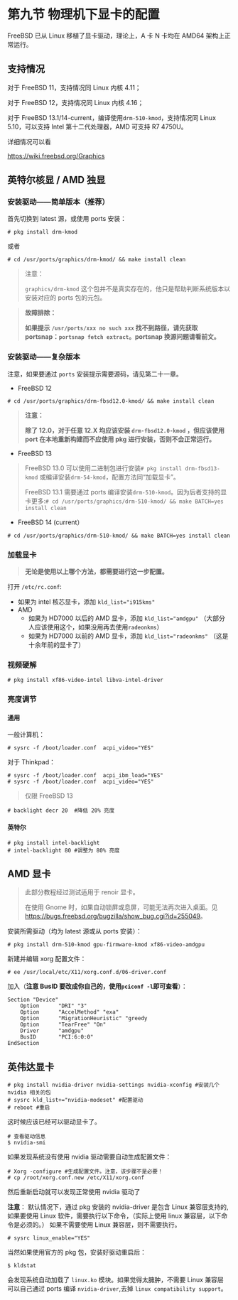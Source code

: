 # 第九节 物理机下显卡的配置

FreeBSD 已从 Linux 移植了显卡驱动，理论上，A 卡 N 卡均在 AMD64 架构上正常运行。

## 支持情况

对于 FreeBSD 11，支持情况同 Linux 内核 4.11；

对于 FreeBSD 12，支持情况同 Linux 内核 4.16；

对于 FreeBSD 13.1/14-current，编译使用`drm-510-kmod`，支持情况同 Linux 5.10，可以支持 Intel 第十二代处理器，AMD 可支持 R7 4750U。

详细情况可以看

<https://wiki.freebsd.org/Graphics>

## 英特尔核显 / AMD 独显

### 安装驱动——简单版本（推荐）

首先切换到 latest 源，或使用 ports 安装：

```
# pkg install drm-kmod
```

或者

```
# cd /usr/ports/graphics/drm-kmod/ && make install clean
```

>注意：
>
> `graphics/drm-kmod` 这个包并不是真实存在的，他只是帮助判断系统版本以安装对应的 ports 包的元包。

>**故障排除：**
>
>**如果提示 `/usr/ports/xxx no such xxx` 找不到路径，请先获取 portsnap：`portsnap fetch extract`。portsnap 换源问题请看前文。**

### 安装驱动——复杂版本

注意，如果要通过 `ports` 安装提示需要源码，请见第二十一章。

- FreeBSD 12

```
# cd /usr/ports/graphics/drm-fbsd12.0-kmod/ && make install clean
```

>**注意：**
>
>**除了 12.0，对于任意 12.X 均应该安装 `drm-fbsd12.0-kmod` ，但应该使用 port 在本地重新构建而不应使用 pkg 进行安装，否则不会正常运行。**

- FreeBSD 13

>FreeBSD 13.0 可以使用二进制包进行安装`# pkg install drm-fbsd13-kmod` 或编译安装`drm-54-kmod`，配置方法同“加载显卡”。
>
>FreeBSD 13.1 需要通过 ports 编译安装`drm-510-kmod`。因为后者支持的显卡更多:`# cd /usr/ports/graphics/drm-510-kmod/ && make BATCH=yes install clean`

- FreeBSD 14 (current）

```
# cd /usr/ports/graphics/drm-510-kmod/ && make BATCH=yes install clean
```



### 加载显卡

>**无论是使用以上哪个方法，都需要进行这一步配置。**


打开 `/etc/rc.conf`:

- 如果为 intel 核芯显卡，添加 `kld_list="i915kms"`
- AMD
  - 如果为 HD7000 以后的 AMD 显卡，添加 `kld_list="amdgpu"` （大部分人应该使用这个，如果没用再去使用`radeonkms`）
  - 如果为 HD7000 以前的 AMD 显卡，添加 `kld_list="radeonkms"` （这是十余年前的显卡了）

### 视频硬解

`# pkg install xf86-video-intel libva-intel-driver`

### 亮度调节

#### 通用

一般计算机：
```
# sysrc -f /boot/loader.conf  acpi_video="YES"
```

对于 Thinkpad：

```
# sysrc -f /boot/loader.conf  acpi_ibm_load="YES"
# sysrc -f /boot/loader.conf  acpi_video="YES"
```

>仅限 FreeBSD 13

```
# backlight decr 20  #降低 20% 亮度
```
#### 英特尔
```
# pkg install intel-backlight
# intel-backlight 80 #调整为 80% 亮度
```

## AMD 显卡

>此部分教程经过测试适用于 renoir 显卡。
>
>在使用 Gnome 时，如果自动锁屏或息屏，可能无法再次进入桌面。见 <https://bugs.freebsd.org/bugzilla/show_bug.cgi?id=255049>。

安装所需驱动（均为 latest 源或从 ports 安装）：

```
# pkg install drm-510-kmod gpu-firmware-kmod xf86-video-amdgpu
```

新建并编辑 xorg 配置文件：
```
# ee /usr/local/etc/X11/xorg.conf.d/06-driver.conf
```

加入（**注意 BusID 要改成你自己的，使用`pciconf -l`即可查看**）：

```
Section "Device"
    Option      "DRI" "3"
    Option      "AccelMethod" "exa"
    Option      "MigrationHeuristic" "greedy
    Option      "TearFree" "On"
    Driver      "amdgpu"
    BusID       "PCI:6:0:0"
EndSection
```


## 英伟达显卡

```
# pkg install nvidia-driver nvidia-settings nvidia-xconfig #安装几个 nvidia 相关的包
# sysrc kld_list+="nvidia-modeset" #配置驱动
# reboot #重启
```

这时候应该已经可以驱动显卡了。

```
# 查看驱动信息
$ nvidia-smi
```

如果发现系统没有使用 nvidia 驱动需要自动生成配置文件：

```
# Xorg -configure #生成配置文件。注意，该步骤不是必要！
# cp /root/xorg.conf.new /etc/X11/xorg.conf
```

然后重新启动就可以发现正常使用 nvidia 驱动了

**注意**： 默认情况下，通过 pkg 安装的 nvidia-driver 是包含 Linux 兼容层支持的, 如果要使用 Linux 软件，需要执行以下命令，（实际上使用 linux 兼容层，以下命令是必须的。） 如果不需要使用 Linux 兼容层，则不需要执行。

```
# sysrc linux_enable="YES"
```

当然如果使用官方的 pkg 包，安装好驱动重启后：

```
$ kldstat
```

会发现系统自动加载了 `linux.ko` 模块。如果觉得太臃肿，不需要 Linux 兼容层 可以自己通过 ports 编译 `nvidia-driver`,去掉 `linux compatibility support`。
